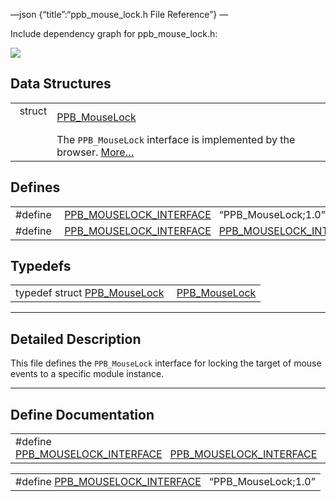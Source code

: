 —json {“title”:“ppb\_mouse\_lock.h File Reference”} —

Include dependency graph for ppb\_mouse\_lock.h:

![](/docs/native-client/pepper_dev/c/ppb__mouse__lock_8h__incl.png)

Data Structures
---------------

<table><tbody><tr class="odd"><td style="text-align: right;">struct  </td><td><a href="/docs/native-client/pepper_dev/c/struct_p_p_b___mouse_lock__1__0/" class="el">PPB_MouseLock</a></td></tr><tr class="even"><td style="text-align: right;"> </td><td>The <code>PPB_MouseLock</code> interface is implemented by the browser. <a href="/docs/native-client/pepper_dev/c/struct_p_p_b___mouse_lock__1__0#details">More…</a><br />
</td></tr></tbody></table>

Defines
-------

<table><tbody><tr class="odd"><td style="text-align: right;">#define </td><td><a href="/docs/native-client/pepper_dev/c/ppb__mouse__lock_8h#a87c8b1ae0950bb6de205bbec68545edd" class="el">PPB_MOUSELOCK_INTERFACE</a>   “PPB_MouseLock;1.0”</td></tr><tr class="even"><td style="text-align: right;">#define </td><td><a href="/docs/native-client/pepper_dev/c/ppb__mouse__lock_8h#a61bbe5bd4a3ec739ecd5daf65192db7d" class="el">PPB_MOUSELOCK_INTERFACE</a>   <a href="/docs/native-client/pepper_dev/c/ppb__mouse__lock_8h#a87c8b1ae0950bb6de205bbec68545edd" class="el">PPB_MOUSELOCK_INTERFACE</a></td></tr></tbody></table>

Typedefs
--------

<table><tbody><tr class="odd"><td style="text-align: right;">typedef struct <a href="/docs/native-client/pepper_dev/c/struct_p_p_b___mouse_lock__1__0/" class="el">PPB_MouseLock</a> </td><td><a href="/docs/native-client/pepper_dev/c/group___interfaces#ga9d5fa32b9c90b100400161025fda2617" class="el">PPB_MouseLock</a></td></tr></tbody></table>

------------------------------------------------------------------------

<span id="details" class="anchor" style="margin: 0;"></span>

Detailed Description
--------------------

This file defines the `PPB_MouseLock` interface for locking the target of mouse events to a specific module instance.

------------------------------------------------------------------------

Define Documentation
--------------------

<span id="a61bbe5bd4a3ec739ecd5daf65192db7d" class="anchor" style="margin: 0;"></span>

<table><tbody><tr class="odd"><td>#define <a href="/docs/native-client/pepper_dev/c/ppb__mouse__lock_8h#a61bbe5bd4a3ec739ecd5daf65192db7d" class="el">PPB_MOUSELOCK_INTERFACE</a>   <a href="/docs/native-client/pepper_dev/c/ppb__mouse__lock_8h#a87c8b1ae0950bb6de205bbec68545edd" class="el">PPB_MOUSELOCK_INTERFACE</a></td></tr></tbody></table>

<span id="a87c8b1ae0950bb6de205bbec68545edd" class="anchor" style="margin: 0;"></span>

<table><tbody><tr class="odd"><td>#define <a href="/docs/native-client/pepper_dev/c/ppb__mouse__lock_8h#a87c8b1ae0950bb6de205bbec68545edd" class="el">PPB_MOUSELOCK_INTERFACE</a>   “PPB_MouseLock;1.0”</td></tr></tbody></table>
